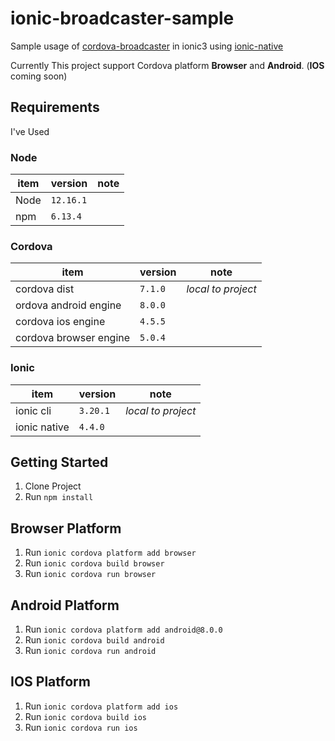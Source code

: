 # ionic-broadcaster-sample

Sample usage of [cordova-broadcaster](https://github.com/bsorrentino/cordova-broadcaster) in ionic3 using [ionic-native](https://ionicframework.com/docs/native/broadcaster/)

Currently This project support Cordova platform **Browser** and **Android**. (**IOS** coming soon)

## Requirements

I've Used

### Node 
item   | version | note
 --- | -- | --
Node | `12.16.1`
npm  | `6.13.4`

### Cordova 

item   | version | note
 --- | -- | --
cordova dist | `7.1.0` | _local to project_
ordova android engine | `8.0.0` | 
cordova ios engine | `4.5.5` |
cordova browser engine | `5.0.4` |

### Ionic

item   | version | note
 --- | -- | --
ionic cli | `3.20.1`| _local to project_
ionic native | `4.4.0`|

## Getting Started

1. Clone Project
2. Run `npm install`

## Browser Platform

1. Run `ionic cordova platform add browser`
2. Run `ionic cordova build browser`
1. Run `ionic cordova run browser`

## Android Platform

1. Run `ionic cordova platform add android@8.0.0`
2. Run `ionic cordova build android`
1. Run `ionic cordova run android`

## IOS Platform

1. Run `ionic cordova platform add ios`
2. Run `ionic cordova build ios`
1. Run `ionic cordova run ios`
